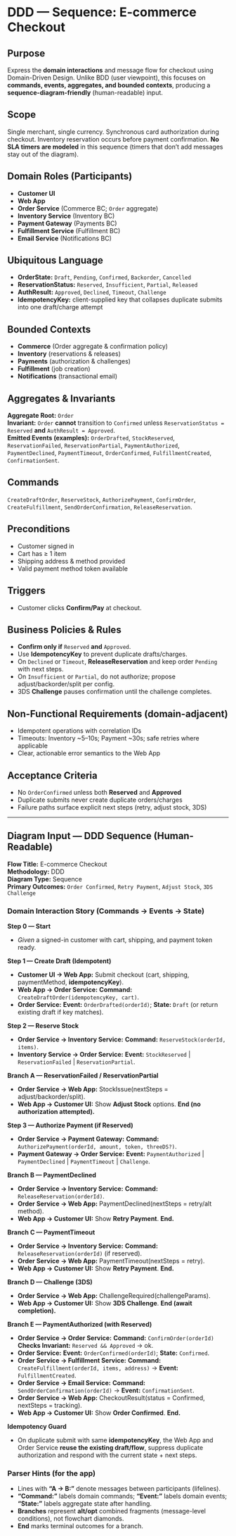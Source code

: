 # DDD — Sequence: E-commerce Checkout

## Purpose
Express the **domain interactions** and message flow for checkout using Domain-Driven Design. Unlike BDD (user viewpoint), this focuses on **commands, events, aggregates, and bounded contexts**, producing a **sequence-diagram-friendly** (human-readable) input.

## Scope
Single merchant, single currency. Synchronous card authorization during checkout. Inventory reservation occurs before payment confirmation. **No SLA timers are modeled** in this sequence (timers that don’t add messages stay out of the diagram).

## Domain Roles (Participants)
- **Customer UI**
- **Web App**
- **Order Service** (Commerce BC; `Order` aggregate)
- **Inventory Service** (Inventory BC)
- **Payment Gateway** (Payments BC)
- **Fulfillment Service** (Fulfillment BC)
- **Email Service** (Notifications BC)

## Ubiquitous Language
- **OrderState:** `Draft`, `Pending`, `Confirmed`, `Backorder`, `Cancelled`
- **ReservationStatus:** `Reserved`, `Insufficient`, `Partial`, `Released`
- **AuthResult:** `Approved`, `Declined`, `Timeout`, `Challenge`
- **IdempotencyKey:** client-supplied key that collapses duplicate submits into one draft/charge attempt

## Bounded Contexts
- **Commerce** (Order aggregate & confirmation policy)
- **Inventory** (reservations & releases)
- **Payments** (authorization & challenges)
- **Fulfillment** (job creation)
- **Notifications** (transactional email)

## Aggregates & Invariants
**Aggregate Root:** `Order`  
**Invariant:** `Order` **cannot** transition to `Confirmed` unless `ReservationStatus = Reserved` **and** `AuthResult = Approved`.  
**Emitted Events (examples):** `OrderDrafted`, `StockReserved`, `ReservationFailed`, `ReservationPartial`, `PaymentAuthorized`, `PaymentDeclined`, `PaymentTimeout`, `OrderConfirmed`, `FulfillmentCreated`, `ConfirmationSent`.

## Commands
`CreateDraftOrder`, `ReserveStock`, `AuthorizePayment`, `ConfirmOrder`, `CreateFulfillment`, `SendOrderConfirmation`, `ReleaseReservation`.

## Preconditions
- Customer signed in
- Cart has ≥ 1 item
- Shipping address & method provided
- Valid payment method token available

## Triggers
- Customer clicks **Confirm/Pay** at checkout.

## Business Policies & Rules
- **Confirm only if** `Reserved` **and** `Approved`.
- Use **IdempotencyKey** to prevent duplicate drafts/charges.
- On `Declined` or `Timeout`, **ReleaseReservation** and keep order `Pending` with next steps.
- On `Insufficient` or `Partial`, do not authorize; propose adjust/backorder/split per config.
- 3DS **Challenge** pauses confirmation until the challenge completes.

## Non-Functional Requirements (domain-adjacent)
- Idempotent operations with correlation IDs
- Timeouts: Inventory ~5–10s; Payment ~30s; safe retries where applicable
- Clear, actionable error semantics to the Web App

## Acceptance Criteria
- No `OrderConfirmed` unless both **Reserved** and **Approved**
- Duplicate submits never create duplicate orders/charges
- Failure paths surface explicit next steps (retry, adjust stock, 3DS)

---

## Diagram Input — **DDD Sequence (Human-Readable)**

**Flow Title:** E-commerce Checkout  
**Methodology:** DDD  
**Diagram Type:** Sequence  
**Primary Outcomes:** `Order Confirmed`, `Retry Payment`, `Adjust Stock`, `3DS Challenge`

### Domain Interaction Story (Commands → Events → State)

**Step 0 — Start**
- *Given* a signed-in customer with cart, shipping, and payment token ready.

**Step 1 — Create Draft (Idempotent)**
- **Customer UI → Web App:** Submit checkout (cart, shipping, paymentMethod, **idempotencyKey**).
- **Web App → Order Service:** **Command:** `CreateDraftOrder(idempotencyKey, cart)`.
- **Order Service:** **Event:** `OrderDrafted(orderId)`; **State:** `Draft` (or return existing draft if key matches).

**Step 2 — Reserve Stock**
- **Order Service → Inventory Service:** **Command:** `ReserveStock(orderId, items)`.
- **Inventory Service → Order Service:** **Event:** `StockReserved` | `ReservationFailed` | `ReservationPartial`.

**Branch A — ReservationFailed / ReservationPartial**
- **Order Service → Web App:** StockIssue(nextSteps = adjust/backorder/split).
- **Web App → Customer UI:** Show **Adjust Stock** options. **End (no authorization attempted).**

**Step 3 — Authorize Payment (if Reserved)**
- **Order Service → Payment Gateway:** **Command:** `AuthorizePayment(orderId, amount, token, threeDS?)`.
- **Payment Gateway → Order Service:** **Event:** `PaymentAuthorized` | `PaymentDeclined` | `PaymentTimeout` | `Challenge`.

**Branch B — PaymentDeclined**
- **Order Service → Inventory Service:** **Command:** `ReleaseReservation(orderId)`.
- **Order Service → Web App:** PaymentDeclined(nextSteps = retry/alt method).
- **Web App → Customer UI:** Show **Retry Payment**. **End.**

**Branch C — PaymentTimeout**
- **Order Service → Inventory Service:** **Command:** `ReleaseReservation(orderId)` (if reserved).
- **Order Service → Web App:** PaymentTimeout(nextSteps = retry).
- **Web App → Customer UI:** Show **Retry Payment**. **End.**

**Branch D — Challenge (3DS)**
- **Order Service → Web App:** ChallengeRequired(challengeParams).
- **Web App → Customer UI:** Show **3DS Challenge**. **End (await completion).**

**Branch E — PaymentAuthorized (with Reserved)**
- **Order Service → Order Service:** **Command:** `ConfirmOrder(orderId)`  
  **Checks Invariant:** `Reserved && Approved` → ok.
- **Order Service:** **Event:** `OrderConfirmed(orderId)`; **State:** `Confirmed`.
- **Order Service → Fulfillment Service:** **Command:** `CreateFulfillment(orderId, items, address)` → **Event:** `FulfillmentCreated`.
- **Order Service → Email Service:** **Command:** `SendOrderConfirmation(orderId)` → **Event:** `ConfirmationSent`.
- **Order Service → Web App:** CheckoutResult(status = Confirmed, nextSteps = tracking).
- **Web App → Customer UI:** Show **Order Confirmed**. **End.**

**Idempotency Guard**
- On duplicate submit with same **idempotencyKey**, the Web App and Order Service **reuse the existing draft/flow**, suppress duplicate authorization and respond with the current state + next steps.

### Parser Hints (for the app)
- Lines with **“A → B:”** denote messages between participants (lifelines).
- **“Command:”** labels domain commands; **“Event:”** labels domain events; **“State:”** labels aggregate state after handling.
- **Branches** represent **alt/opt** combined fragments (message-level conditions), not flowchart diamonds.
- **End** marks terminal outcomes for a branch.
